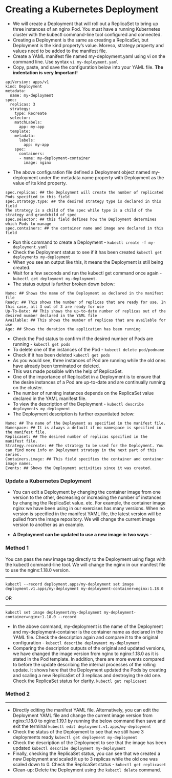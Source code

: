# Creating a Kubernetes Deployment 

* We will create a Deployment that will roll out a ReplicaSet to bring up three instances of an nginx Pod. You must have a running Kubernetes cluster with the kubectl command-line tool configured and connected.
* Creating a Deployment is the same as creating a ReplicaSet, but Deployment is the kind property’s value. Moreso, strategy property and values need to be added to the manifest file.
* Create a YAML manifest file named my-deployment.yaml using vi on the command line. Use syntax `vi my-deployment.yaml`
* Copy, paste, and save the configuration below into your YAML file. **The indentation is very Important!**

```
apiVersion: apps/v1 
kind: Deployment 
metadata: 
  name: my-deployment 
spec: 
  replicas: 3 
  strategy: 
    type: Recreate 
  selector: 
    matchLabels: 
      app: my-app 
  template: 
    metadata: 
      labels: 
        app: my-app 
    spec: 
      containers: 
      - name: my-deployment-container 
        image: nginx
```
* The above configuration file defined a Deployment object named my-deployment under the metadata.name property with Deployment as the value of its kind property. 
```
spec.replicas: ## the Deployment will create the number of replicated Pods specified in this field
spec.strategy.type: ## the desired strategy type is declared in this field
The strategy is a child of the spec while type is a child of the strategy and grandchild of spec
spec.selector: ## this field defines how the Deployment determines which Pods to manage
spec.containers: ## the container name and image are declared in this field
```
* Run this command to create a Deployment - `kubectl create -f my-deployment.yaml`
* Check the Deployment status to see if it has been created `kubectl get deployments my-deployment`
* When you see an output like this, it means the Deployment is still being created. 
* Wait for a few seconds and run the kubectl get command once again - `kubectl get deployment my-deployment`. 
* The status output is further broken down below:

```
Name: ## Shows the name of the Deployment as declared in the manifest file
Ready: ## This shows the number of replicas that are ready for use. In this case, all 3 out of 3 are ready for use
Up-To-Date: ## This shows the up-to-date number of replicas out of the desired number declared in the YAML file
Available: ## This shows the number of replicas that are available for use 
Age: ## Shows the duration the application has been running
```

* Check the Pod status to confirm if the desired number of Pods are running - `kubectl get pods` 
* To delete one of the instances of the Pod - `kubectl delete pod/podname`
* Check if it has been deleted `kubectl get pods`
* As you would see, three instances of Pod are running while the old ones have already been terminated or deleted. 
* This was made possible with the help of ReplicaSet. 
* One of the importance of ReplicaSet in a Deployment is to ensure that the desire instances of a Pod are up-to-date and are continually running on the cluster. 
* The number of running instances depends on the ReplicaSet value declared in the YAML manifest file.
* To view the description of the Deployment - `kubectl describe deployments my-deployment`
* The Deployment description is further expantiated below:
```
Name: ## The name of the Deployment as specified in the manifest file.
Namespace: ## It is always a default if no namespace is specified in the manifest file.
Replicaset: ## The desired number of replicas specified in the manifest file.
Strategy.recreate: ## The strategy to be used for the Deployment. You can find more info on Deployment strategy in the next part of this series.
Containers.image: ## This field specifies the container and container image names.
Events: ## Shows the Deployment activities since it was created.
```

### Update a Kubernetes Deployment

* You can edit a Deployment by changing the container image from one version to the other, decreasing or increasing the number of instances by changing the ReplicaSet value. etc. For example, the container image nginx we have been using in our exercises has many versions. When no version is specified in the manifest YAML file, the latest version will be pulled from the image repository. We will change the current image version to another as an example.

* **A Deployment can be updated to use a new image in two ways** - 

### Method 1 
You can pass the new image tag directly to the Deployment using flags with the kubectl command-line tool. We will change the nginx in our manifest file to use the nginx:1.18.0 version. 

***
`kubectl --record deployment.apps/my-deployment set image deployment.v1.apps/my-deployment my-deployment-container=nginx:1.18.0`

OR
***
`kubectl set image deployment/my-deployment my-deployment-container=nginx:1.18.0 --record ` 

* In the above command, my-deployment is the name of the Deployment and my-deployment-container is the container name as declared in the YAML file. Check the description again and compare it to the original configuration - `kubectl describe deployment my-deployment`
* Comparing the description outputs of the original and updated versions, we have changed the image version from nginx to nginx:1.18.0 as it is stated in the Pod template. In addition, there are more events compared to before the update describing the internal processes of the rolling update. It shows here that the Deployment updated the Pods by creating and scaling a new ReplicaSet of 3 replicas and destroying the old one. Check the ReplicaSet status for clarity. `kubectl get replicaset`

### Method 2

***

* Directly editing the manifest YAML file. Alternatively, you can edit the Deployment YAML file and change the current image version from nginx:1.18.0 to nginx:1.19.1 by running the below command then save and exit the terminal `kubectl edit deployment.v1.apps/my-deployment`
* Check the status of the Deployment to see that we still have 3 deployments ready `kubectl get deployment my-deployment`
* Check the description of the Deployment to see that the image has been updated `kubectl describe deployment my-deployment`
* Finally, checking the ReplicaSet status, you can see that we created a new Deployment and scaled it up to 3 replicas while the old one was scaled down to 0. Check the ReplicaSet status - `kubectl get replicaset`
* Clean-up: Delete the Deployment using the `kubectl delete` command.









